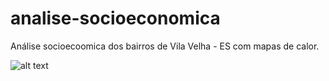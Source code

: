 # analise-socioeconomica
Análise socioecoomica dos bairros de Vila Velha - ES com mapas de calor.

![alt text](https://i.imgur.com/7TrNDKF.png)
